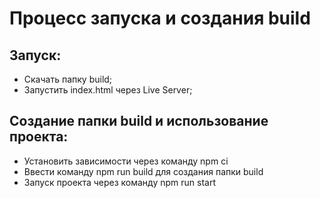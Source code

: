 # Процесс запуска и создания build
## Запуск:
- Скачать папку build;
- Запустить index.html через Live Server;
## Создание папки build и использование проекта:
- Установить зависимости через команду npm ci
-	Ввести команду npm run build для создания папки build
-	Запуск проекта через команду npm run start

